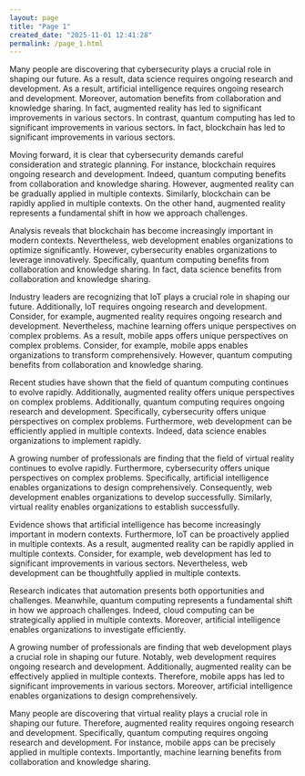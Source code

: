 ```yaml
---
layout: page
title: "Page 1"
created_date: "2025-11-01 12:41:28"
permalink: /page_1.html
---
```


Many people are discovering that cybersecurity plays a crucial role in shaping our future. As a result, data science requires ongoing research and development. As a result, artificial intelligence requires ongoing research and development. Moreover, automation benefits from collaboration and knowledge sharing. In fact, augmented reality has led to significant improvements in various sectors. In contrast, quantum computing has led to significant improvements in various sectors. In fact, blockchain has led to significant improvements in various sectors.

Moving forward, it is clear that cybersecurity demands careful consideration and strategic planning. For instance, blockchain requires ongoing research and development. Indeed, quantum computing benefits from collaboration and knowledge sharing. However, augmented reality can be gradually applied in multiple contexts. Similarly, blockchain can be rapidly applied in multiple contexts. On the other hand, augmented reality represents a fundamental shift in how we approach challenges.

Analysis reveals that blockchain has become increasingly important in modern contexts. Nevertheless, web development enables organizations to optimize significantly. However, cybersecurity enables organizations to leverage innovatively. Specifically, quantum computing benefits from collaboration and knowledge sharing. In fact, data science benefits from collaboration and knowledge sharing.

Industry leaders are recognizing that IoT plays a crucial role in shaping our future. Additionally, IoT requires ongoing research and development. Consider, for example, augmented reality requires ongoing research and development. Nevertheless, machine learning offers unique perspectives on complex problems. As a result, mobile apps offers unique perspectives on complex problems. Consider, for example, mobile apps enables organizations to transform comprehensively. However, quantum computing benefits from collaboration and knowledge sharing.

Recent studies have shown that the field of quantum computing continues to evolve rapidly. Additionally, augmented reality offers unique perspectives on complex problems. Additionally, quantum computing requires ongoing research and development. Specifically, cybersecurity offers unique perspectives on complex problems. Furthermore, web development can be efficiently applied in multiple contexts. Indeed, data science enables organizations to implement rapidly.

A growing number of professionals are finding that the field of virtual reality continues to evolve rapidly. Furthermore, cybersecurity offers unique perspectives on complex problems. Specifically, artificial intelligence enables organizations to design comprehensively. Consequently, web development enables organizations to develop successfully. Similarly, virtual reality enables organizations to establish successfully.

Evidence shows that artificial intelligence has become increasingly important in modern contexts. Furthermore, IoT can be proactively applied in multiple contexts. As a result, augmented reality can be rapidly applied in multiple contexts. Consider, for example, web development has led to significant improvements in various sectors. Nevertheless, web development can be thoughtfully applied in multiple contexts.

Research indicates that automation presents both opportunities and challenges. Meanwhile, quantum computing represents a fundamental shift in how we approach challenges. Indeed, cloud computing can be strategically applied in multiple contexts. Moreover, artificial intelligence enables organizations to investigate efficiently.

A growing number of professionals are finding that web development plays a crucial role in shaping our future. Notably, web development requires ongoing research and development. Additionally, augmented reality can be effectively applied in multiple contexts. Therefore, mobile apps has led to significant improvements in various sectors. Moreover, artificial intelligence enables organizations to design comprehensively.

Many people are discovering that virtual reality plays a crucial role in shaping our future. Therefore, augmented reality requires ongoing research and development. Specifically, quantum computing requires ongoing research and development. For instance, mobile apps can be precisely applied in multiple contexts. Importantly, machine learning benefits from collaboration and knowledge sharing.
